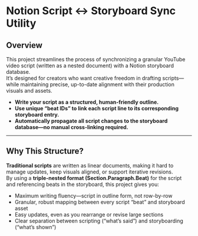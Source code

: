 # Notion Script ↔ Storyboard Sync Utility

## Overview

This project streamlines the process of synchronizing a granular YouTube video script (written as a nested document) with a Notion storyboard database.  
It’s designed for creators who want creative freedom in drafting scripts—while maintaining precise, up-to-date alignment with their production visuals and assets.

- **Write your script as a structured, human-friendly outline.**
- **Use unique “beat IDs” to link each script line to its corresponding storyboard entry.**
- **Automatically propagate all script changes to the storyboard database—no manual cross-linking required.**

---

## Why This Structure?

**Traditional scripts** are written as linear documents, making it hard to manage updates, keep visuals aligned, or support iterative revisions.  
By using a **triple-nested format (Section.Paragraph.Beat)** for the script and referencing beats in the storyboard, this project gives you:

- Maximum writing fluency—script in outline form, not row-by-row
- Granular, robust mapping between every script “beat” and storyboard asset
- Easy updates, even as you rearrange or revise large sections
- Clear separation between scripting (“what’s said”) and storyboarding (“what’s shown”)
